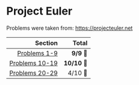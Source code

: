 # Project Euler

Problems were taken from: https://projecteuler.net

| Section | Total |
| ---: | ---: |
| [Problems 1-9](https://github.com/Zernov/projecteuler/tree/master/1-9) | **9/9** :large_blue_circle: |
| [Problems 10-19](https://github.com/Zernov/projecteuler/tree/master/10-19) | **10/10** :large_blue_circle: |
| [Problems 20-29](https://github.com/Zernov/projecteuler/tree/master/20-29) | 4/10 :red_circle: |
